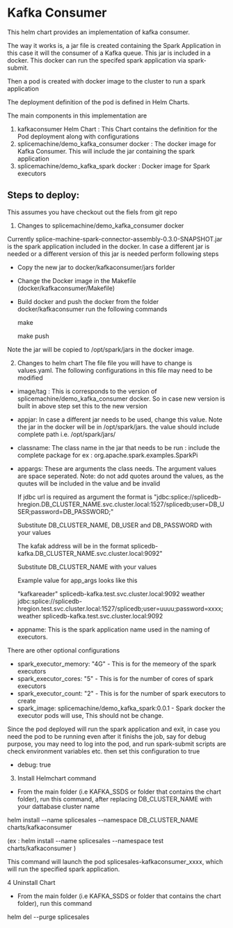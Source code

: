 # Kafka Consumer

This helm chart provides an implementation of kafka consumer.

The way it works is, a jar file is created containing the Spark Application in this case it will the consumer of a Kafka queue.
This jar is included in a docker. This docker can run the specifed spark application via spark-submit.

Then a pod is created with docker image to the cluster to run a spark application

The deployment definition of the pod is defined in Helm Charts.

The main components in this implementation are
1. kafkaconsumer  Helm Chart : This Chart contains the definition for the Pod deployment along with configurations
2. splicemachine/demo_kafka_consumer docker : The docker image for Kafka Consumer. This will include the jar containing the spark application
3. splicemachine/demo_kafka_spark docker : Docker image for Spark executors

## Steps to deploy:
This assumes you have checkout out the fiels from git repo
1. Changes to splicemachine/demo_kafka_consumer docker

Currently splice-machine-spark-connector-assembly-0.3.0-SNAPSHOT.jar is the spark application included in the docker.
In case a different jar is needed or a different version of this jar is needed perform following steps
* Copy the new jar to docker/kafkaconsumer/jars forlder
* Change the Docker image in the Makefile (docker/kafkaconsumer/Makefile)
* Build docker and push the docker from the folder docker/kafkaconsumer run the following commands
    
    make
    
    make push

Note the jar will be copied to /opt/spark/jars in the docker image.

2. Changes to helm chart
The file file you will have to change is values.yaml. The following configurations in this file may need to be modified

* image/tag : This is corresponds to the version of splicemachine/demo_kafka_consumer  docker. So in case new version is built in above step
     set this to the new version
* appjar: In case a different jar needs to be used, change this value. Note the jar in the docker will be in /opt/spark/jars.
    the value should include complete path i.e. /opt/spark/jars/<app jar name>

* classname: The class name in the jar that needs to be run : include the complete package for ex : org.apache.spark.examples.SparkPi
* appargs: These are arguments the class needs. The argument values are space seperated. 
    Note: do not add quotes around the values, as the quutes will be included in the value and be invalid

    If jdbc url is required as argument the format is
    "jdbc:splice://splicedb-hregion.DB_CLUSTER_NAME.svc.cluster.local:1527/splicedb;user=DB_USER;password=DB_PASSWORD;"

    Substitute DB_CLUSTER_NAME, DB_USER and DB_PASSWORD with your values

    The kafak address will be in the format
    splicedb-kafka.DB_CLUSTER_NAME.svc.cluster.local:9092"

    Substitute DB_CLUSTER_NAME with your values

    Example value for app_args looks like this

    \"kafkareader\"  splicedb-kafka.test.svc.cluster.local:9092 weather jdbc:splice://splicedb-hregion.test.svc.cluster.local:1527/splicedb;user=uuuu;password=xxxx; weather splicedb-kafka.test.svc.cluster.local:9092

* appname: This is the spark application name used in the naming of executors.

There are other optional configurations

* spark_executor_memory: "4G"  - This is for the memeory of the spark executors
* spark_executor_cores: "5"  - This is for the number of cores of spark executors
* spark_executor_count: "2" - This is for the number of spark executors to create
* spark_image: splicemachine/demo_kafka_spark:0.0.1 - Spark docker the executor pods will use, This should not be change.


Since the pod deployed will run the spark application and exit, in case you need the pod to be running even after it finishs the job,
say for debug purpose, you may need to log into the pod, and run spark-submit scripts are check environment variables etc.
then set this configuration to true

* debug: true


3. Install Helmchart command
* From the main folder (i.e KAFKA_SSDS or folder that contains the chart folder), run this command, after replacing
DB_CLUSTER_NAME with your dattabase cluster name

helm install --name  splicesales --namespace DB_CLUSTER_NAME  charts/kafkaconsumer

(ex : helm install --name  splicesales --namespace test  charts/kafkaconsumer )


This command will launch the  pod splicesales-kafkaconsumer_xxxx, which will run the specified spark application.

4 Uninstall Chart

* From the main folder (i.e KAFKA_SSDS or folder that contains the chart folder), run this command

helm del --purge splicesales
